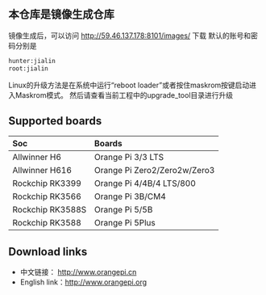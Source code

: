 ## 本仓库是镜像生成仓库
镜像生成后，可以访问 http://59.46.137.178:8101/images/ 下载
默认的账号和密码分别是
```bash
hunter:jialin
root:jialin
```
Linux的升级方法是在系统中运行“reboot loader”或者按住maskrom按键启动进入Maskrom模式。
然后请查看当前工程中的upgrade_tool目录进行升级


## Supported boards

Soc | Boards |
|:--|:--|
| Allwinner H6 | Orange Pi 3/3 LTS |
| Allwinner H616 | Orange Pi Zero2/Zero2w/Zero3 | 
| Rockchip RK3399 | Orange Pi 4/4B/4 LTS/800 |
| Rockchip RK3566 | Orange Pi 3B/CM4 |
| Rockchip RK3588S | Orange Pi 5/5B |
| Rockchip RK3588 | Orange Pi 5Plus |

## Download links

- 中文链接：     http://www.orangepi.cn
- English link：http://www.orangepi.org
